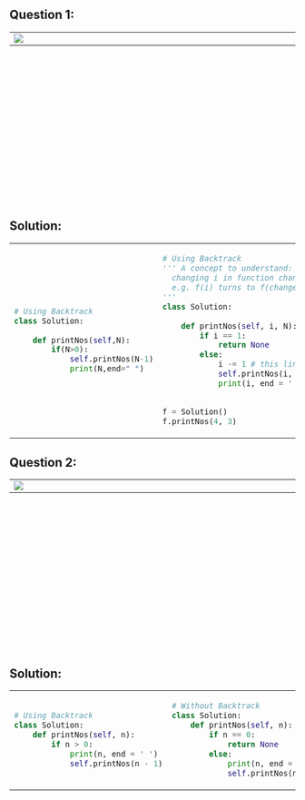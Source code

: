 ## Question 1:
<table align="center", height="300">
  <td width = 600><img src = "https://github.com/user-attachments/assets/39dfef10-b685-488b-b8d5-a0f5d4b92834"/></td>
</table>

## Solution:
<table align="center">
<td>

```py
# Using Backtrack
class Solution:
        
    def printNos(self,N):
        if(N>0):
            self.printNos(N-1)
            print(N,end=" ")
```
 </td>
 
 <td>
   
```py
# Using Backtrack
''' A concept to understand:
  changing i in function changes things.
  e.g. f(i) turns to f(changed_i)
'''
class Solution:
        
    def printNos(self, i, N):
        if i == 1:
            return None
        else:
            i -= 1 # this line turns printNos(4, 3) into printNos(3, 3) and so on
            self.printNos(i, N)
            print(i, end = ' ')

            
f = Solution()
f.printNos(4, 3)
```
</td>

<td>
  
```py
# Using Backtrack
class Solution:
        
    def printNos(self, i, N):
        if i > 0:
            self.printNos(i - 1, N)
            print(i, end = ' ')

        else:
            return None
```
</td>

<td>

  
```py
# Without Backtrack
class Solution:
        
    def printNos(self, i, N):
        if i <= N:
            print(i, end = ' ')
            self.printNos(i + 1, N)

            
f = Solution()
f.printNos(1, 3)
```
</td>

</table>

## Question 2:
<table align="center", height="300">
  <td width = 600><img src = "https://github.com/user-attachments/assets/ccb6413d-7738-48ec-ba75-237aa419f90f"/></td>
</table>

## Solution:
<table align="center">
<td>

```py
# Using Backtrack
class Solution:
    def printNos(self, n):
        if n > 0:
            print(n, end = ' ')
            self.printNos(n - 1)
```
</td>

<td>

```py
# Without Backtrack
class Solution:
    def printNos(self, n):
        if n == 0:
            return None
        else:
            print(n, end = ' ')
            self.printNos(n - 1)
```
</td>

</table>
